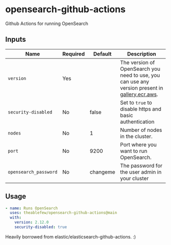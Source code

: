 # opensearch-github-actions
Github Actions for running OpenSearch

## Inputs

| Name                     | Required | Default  | Description                                                                                                                               |
|--------------------------|----------|----------|-------------------------------------------------------------------------------------------------------------------------------------------|
| `version`          | Yes      |          | The version of OpenSearch you need to use, you can use any version present in [gallery.ecr.aws](https://gallery.ecr.aws/opensearchproject/opensearch). |
| `security-disabled`       | No       | false     |  Set to `true` to disable https and basic authentication                                                            |
| `nodes`                  | No       | 1        | Number of nodes in the cluster.                                                                                                           |
| `port`                   | No       | 9200     | Port where you want to run OpenSearch.                                                                                                 |
| `opensearch_password` | No       | changeme | The password for the user admin in your cluster                                                                                         |


## Usage

```yml
- name: Runs OpenSearch
  uses: theablefew/opensearch-github-actions@main
  with:
    version: 2.12.0
    security-disabled: true
```


Heavily borrowed from elastic/elasticsearch-github-actions. :)